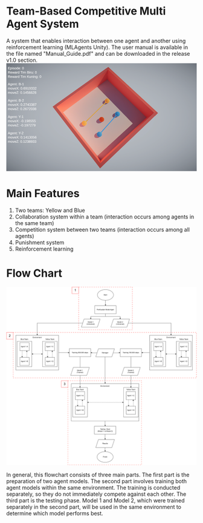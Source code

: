 # Team-Based Competitive Multi Agent System
A system that enables interaction between one agent and another using reinforcement learning (MLAgents Unity). The user manual is available in the file named "Manual_Guide.pdf" and can be downloaded in the release v1.0 section.
![Screenshot](Thumbnail.png)

# Main Features
1. Two teams: Yellow and Blue
2. Collaboration system within a team (interaction occurs among agents in the same team)
3. Competition system between two teams (interaction occurs among all agents)
4. Punishment system
5. Reinforcement learning

# Flow Chart
![Screenshot](Architecture.png)

In general, this flowchart consists of three main parts. The first part is the preparation of two agent models. The second part involves training both agent models within the same environment. The training is conducted separately, so they do not immediately compete against each other. The third part is the testing phase. Model 1 and Model 2, which were trained separately in the second part, will be used in the same environment to determine which model performs best.
